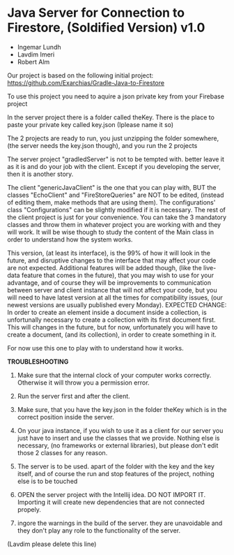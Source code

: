 Java Server for Connection to Firestore, (Soldified Version) v1.0
==================================

 - Ingemar Lundh 
 - Lavdim Imeri 
 - Robert Alm

Our project is based on the following initial project:
https://github.com/Exarchias/Gradle-Java-to-Firestore


To use this project you need to aquire a json private key from your Firebase project

In the server project there is a folder called theKey. There is the place to paste your private key called key.json (Iplease name it so)

The 2 projects are ready to run, you just unzipping the folder somewhere, (the server needs the key.json though), and you run the 2 projects

The server project "gradledServer" is not to be tempted with. better leave it as it is and do your job with the client. Except if you developing the server, then it is another story.

The client "genericJavaClient" is the one that you can play with, BUT the classes "EchoClient" and "FireStoreQueries" are NOT to be edited, (instead of editing them, make methods that are using them). The configurations' class "Configurations" can be slightly modified if it is necessary. The rest of the client project is just for your convenience. You can take the 3 mandatory classes and throw them in whatever project you are working with and they will work. It will be wise though to study the content of the Main class in order to understand how the system works.

This version, (at least its interface), is the 99% of how it will look in the future, and disruptive changes to the interface that may affect your code are not expected. Additional features will be added though, (like the live-data feature that comes in the future), that you may wish to use for your advantage, and of course they will be improvements to communication between server and client instance that will not affect your code, but you will need to have latest version at all the times for compatibility issues, (our newest versions are usually published every Monday).
EXPECTED CHANGE: In order to create an element inside a document inside a collection, is unfortunally necessary to create a collection with its first document first. This will changes in the future, but for now, unfortunately you will have to create a document, (and its collection), in order to create something in it.

For now use this one to play with to understand how it works.

**TROUBLESHOOTING**
1) Make sure that the internal clock of your computer works correctly. Otherwise it will throw you a permission error.

2) Run the server first and after the client.

3) Make sure, that you have the key.json in the folder theKey which is in the correct position inside the server.

4) On your java instance, if you wish to use it as a client for our server you just have to insert and use the classes that we provide. Nothing else is necessary, (no frameworks or external libraries), but please don't edit those 2 classes for any reason.

5) The server is to be used. apart of the folder with the key and the key itself, and of course the run and stop features of the project, nothing else is to be touched

6) OPEN the server project with the Intellij idea. DO NOT IMPORT IT. Importing it will create new dependencies that are not connected propely.

7) ingore the warnings in the build of the server. they are unavoidable and they don't play any role to the functionality of the server.


(Lavdim please delete this line)
